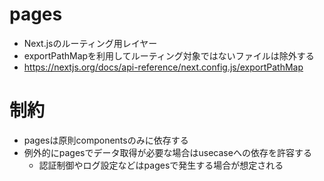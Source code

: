 # pages
- Next.jsのルーティング用レイヤー
- exportPathMapを利用してルーティング対象ではないファイルは除外する
- https://nextjs.org/docs/api-reference/next.config.js/exportPathMap

# 制約
- pagesは原則componentsのみに依存する
- 例外的にpagesでデータ取得が必要な場合はusecaseへの依存を許容する
  - 認証制御やログ設定などはpagesで発生する場合が想定される

